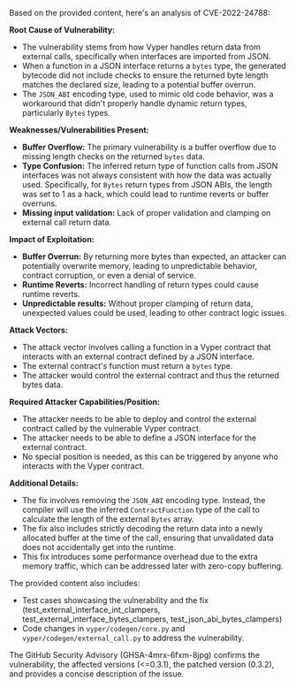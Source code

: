 Based on the provided content, here's an analysis of CVE-2022-24788:

**Root Cause of Vulnerability:**
- The vulnerability stems from how Vyper handles return data from external calls, specifically when interfaces are imported from JSON.
- When a function in a JSON interface returns a `bytes` type, the generated bytecode did not include checks to ensure the returned byte length matches the declared size, leading to a potential buffer overrun.
- The `JSON_ABI` encoding type, used to mimic old code behavior, was a workaround that didn't properly handle dynamic return types, particularly `Bytes` types.

**Weaknesses/Vulnerabilities Present:**
- **Buffer Overflow:** The primary vulnerability is a buffer overflow due to missing length checks on the returned `bytes` data.
- **Type Confusion:**  The inferred return type of function calls from JSON interfaces was not always consistent with how the data was actually used. Specifically, for `Bytes` return types from JSON ABIs, the length was set to 1 as a hack, which could lead to runtime reverts or buffer overruns.
- **Missing input validation:** Lack of proper validation and clamping on external call return data.

**Impact of Exploitation:**
- **Buffer Overrun:** By returning more bytes than expected, an attacker can potentially overwrite memory, leading to unpredictable behavior, contract corruption, or even a denial of service.
- **Runtime Reverts:** Incorrect handling of return types could cause runtime reverts.
- **Unpredictable results:**  Without proper clamping of return data, unexpected values could be used, leading to other contract logic issues.

**Attack Vectors:**
- The attack vector involves calling a function in a Vyper contract that interacts with an external contract defined by a JSON interface.
- The external contract's function must return a `bytes` type.
- The attacker would control the external contract and thus the returned bytes data.

**Required Attacker Capabilities/Position:**
- The attacker needs to be able to deploy and control the external contract called by the vulnerable Vyper contract.
- The attacker needs to be able to define a JSON interface for the external contract.
- No special position is needed, as this can be triggered by anyone who interacts with the Vyper contract.

**Additional Details:**
- The fix involves removing the `JSON_ABI` encoding type. Instead, the compiler will use the inferred `ContractFunction` type of the call to calculate the length of the external `Bytes` array.
- The fix also includes strictly decoding the return data into a newly allocated buffer at the time of the call, ensuring that unvalidated data does not accidentally get into the runtime.
- This fix introduces some performance overhead due to the extra memory traffic, which can be addressed later with zero-copy buffering.

The provided content also includes:
- Test cases showcasing the vulnerability and the fix (test_external_interface_int_clampers, test_external_interface_bytes_clampers, test_json_abi_bytes_clampers)
- Code changes in `vyper/codegen/core.py` and `vyper/codegen/external_call.py` to address the vulnerability.

The GitHub Security Advisory (GHSA-4mrx-6fxm-8jpg) confirms the vulnerability, the affected versions (<=0.3.1), the patched version (0.3.2), and provides a concise description of the issue.